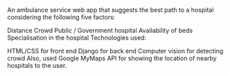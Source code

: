 An ambulance service web app that suggests the best path to a hospital considering the following five factors:

Distance
Crowd
Public / Government hospital
Availability of beds
Specialisation in the hospital
Technologies used:

HTML/CSS for front end
Django for back end
Computer vision for detecting crowd
Also, used Google MyMaps API for showing the location of nearby hospitals to the user.
